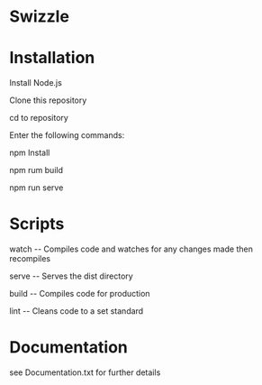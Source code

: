 # Swizzle

# Installation

Install Node.js

Clone this repository

cd to repository

Enter the following commands:

npm Install

npm rum build

npm run serve

# Scripts

watch -- Compiles code and watches for any changes made then recompiles

serve -- Serves the dist directory

build -- Compiles code for production

lint -- Cleans code to a set standard

# Documentation

see Documentation.txt for further details
